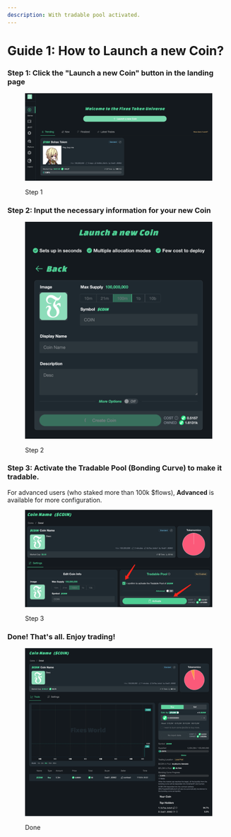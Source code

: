 ```yaml
---
description: With tradable pool activated.
---
```


# Guide 1: How to Launch a new Coin?

### Step 1: Click the "Launch a new Coin" button in the landing page

<figure><img src="../../.gitbook/assets/image.png" alt=""><figcaption><p>Step 1</p></figcaption></figure>

### Step 2: Input the necessary information for your new Coin

<figure><img src="../../.gitbook/assets/image (1).png" alt="" width="563"><figcaption><p>Step 2</p></figcaption></figure>

### Step 3:  Activate the Tradable Pool (Bonding Curve) to make it tradable.

For advanced users (who staked more than 100k $flows), **Advanced** is available for more configuration.

<figure><img src="../../.gitbook/assets/image (2).png" alt=""><figcaption><p>Step 3</p></figcaption></figure>

### Done! That's all. Enjoy trading!

<figure><img src="../../.gitbook/assets/image (3).png" alt=""><figcaption><p>Done</p></figcaption></figure>

